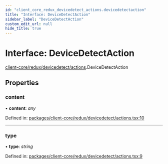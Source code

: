 ```yaml
---
id: "client_core_redux_devicedetect_actions.devicedetectaction"
title: "Interface: DeviceDetectAction"
sidebar_label: "DeviceDetectAction"
custom_edit_url: null
hide_title: true
---
```


# Interface: DeviceDetectAction

[client-core/redux/devicedetect/actions](../modules/client_core_redux_devicedetect_actions.md).DeviceDetectAction

## Properties

### content

• **content**: *any*

Defined in: [packages/client-core/redux/devicedetect/actions.tsx:10](https://github.com/xr3ngine/xr3ngine/blob/5a0f83ed8/packages/client-core/redux/devicedetect/actions.tsx#L10)

___

### type

• **type**: *string*

Defined in: [packages/client-core/redux/devicedetect/actions.tsx:9](https://github.com/xr3ngine/xr3ngine/blob/5a0f83ed8/packages/client-core/redux/devicedetect/actions.tsx#L9)
